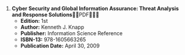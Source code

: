 1. **Cyber Security and Global Information Assurance: Threat Analysis and Response Solutions**🚨🚨PDF🚨🚨🚨
   - **Edition:** 1st
   - **Author:** Kenneth J. Knapp
   - **Publisher:** Information Science Reference
   - **ISBN-13:** 978-1605663265
   - **Publication Date:** April 30, 2009
